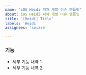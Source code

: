 ```yaml
---
name: "iOS Heidi 피쳐 개발 이슈 템플릿"
about: iOS Heidi 피쳐 개발 이슈 템플릿
title: '[Heidi] Title'
labels: 'Heidi'
assignees: 'seizze'

---
```


### 기능

- 세부 기능 내역 1
- 세부 기능 내역 2
